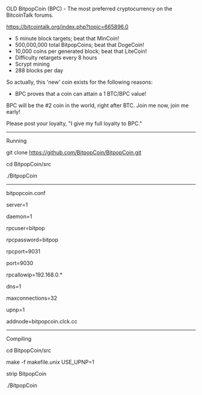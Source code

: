 OLD
BitpopCoin (BPC) - The most preferred cryptocurrency on the BitcoinTalk forums.

https://bitcointalk.org/index.php?topic=665896.0

 - 5 minute block targets; beat that MinCoin!
 - 500,000,000 total BitpopCoins; beat that DogeCoin!
 - 10,000 coins per generated block; beat that LiteCoin!
 - Difficulty retargets every 8 hours
 - Scrypt mining
 - 288 blocks per day

So actually, this 'new' coin exists for the following reasons:
 - BPC proves that a coin can attain a 1 BTC/BPC value!

BPC will be the #2 coin in the world, right after BTC. Join me now, join me early!

Please post your loyalty, "I give my full loyalty to BPC."

-----------------------------------------------------------------------------------

Running

git clone https://github.com/BitpopCoin/BitpopCoin.git

cd BitpopCoin/src

./BitpopCoin

-----------------------------------------------------------------------------------

bitpopcoin.conf

server=1

daemon=1

rpcuser=bitpop

rpcpassword=bitpop

rpcport=9031

port=9030

rpcallowip=192.168.0.*

dns=1

maxconnections=32

upnp=1

addnode=bitpopcoin.clck.cc

-----------------------------------------------------------------------------------

Compiling

cd BitpopCoin/src

make -f makefile.unix USE_UPNP=1

strip BitpopCoin

./BitpopCoin
